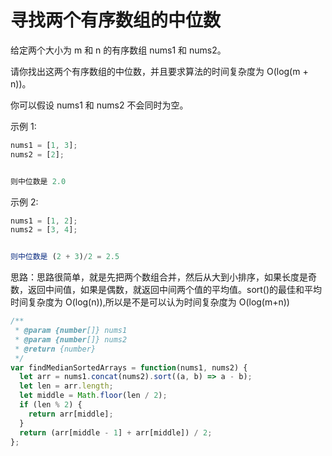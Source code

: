 # 寻找两个有序数组的中位数

给定两个大小为 m 和 n 的有序数组 nums1 和 nums2。

请你找出这两个有序数组的中位数，并且要求算法的时间复杂度为 O(log(m + n))。

你可以假设 nums1 和 nums2 不会同时为空。

示例 1:

```js
nums1 = [1, 3];
nums2 = [2];


则中位数是 2.0
```

示例 2:

```js
nums1 = [1, 2];
nums2 = [3, 4];


则中位数是 (2 + 3)/2 = 2.5
```

思路：思路很简单，就是先把两个数组合并，然后从大到小排序，如果长度是奇数，返回中间值，如果是偶数，就返回中间两个值的平均值。sort()的最佳和平均时间复杂度为 O(log(n)),所以是不是可以认为时间复杂度为 O(log(m+n))

```js
/**
 * @param {number[]} nums1
 * @param {number[]} nums2
 * @return {number}
 */
var findMedianSortedArrays = function(nums1, nums2) {
  let arr = nums1.concat(nums2).sort((a, b) => a - b);
  let len = arr.length;
  let middle = Math.floor(len / 2);
  if (len % 2) {
    return arr[middle];
  }
  return (arr[middle - 1] + arr[middle]) / 2;
};
```
